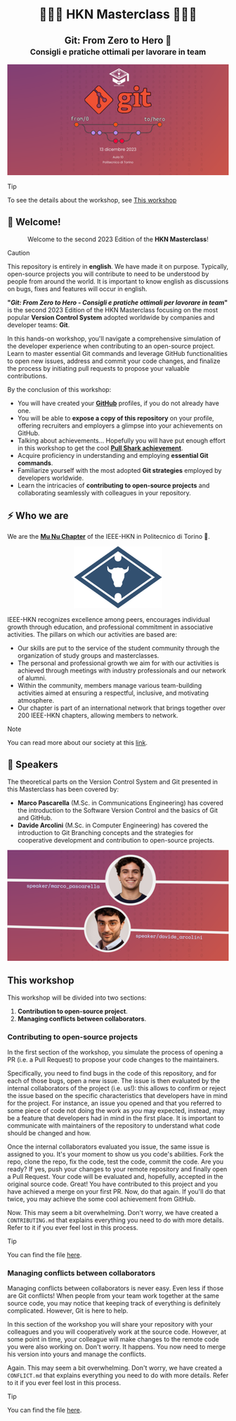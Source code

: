 <div align="center">
<h1 align="center">👨🏻‍🏫 HKN Masterclass 👨🏻‍🏫</h1>
<h2 align="center">Git: From Zero to Hero 🚀 <br> <small>Consigli e pratiche ottimali per lavorare in team</small> </h2>
</div>

![home](./images/home.png)

> [!TIP]
> To see the details about the workshop, see [This workshop](#this-workshop)

## 👋 Welcome!

<div align="center">
Welcome to the second 2023 Edition of the <b>HKN Masterclass</b>!
</div>
<p></p>

> [!CAUTION]
> This repository is entirely in **english**. We have made it on purpose. Typically, open-source projects you will contribute to need to be understood by people from around the world. It is important to know english as discussions on bugs, fixes and features will occur in english. 

**"*Git: From Zero to Hero - Consigli e pratiche ottimali per lavorare in team*"** is the second 2023 Edition of the HKN Masterclass focusing on the most popular **Version Control System** adopted worldwide by companies and developer teams: **Git**. 

In this hands-on workshop, you'll navigate a comprehensive simulation of the developer experience when contributing to an open-source project. Learn to master essential Git commands and leverage GitHub functionalities to open new issues, address and commit your code changes, and finalize the process by initiating pull requests to propose your valuable contributions.

By the conclusion of this workshop:

- You will have created your [**GitHub**](https://github.com) profiles, if you do not already have one.
- You will be able to **expose a copy of this repository** on your profile, offering recruiters and employers a glimpse into your achievements on GitHub.
- Talking about achievements... Hopefully you will have put enough effort in this workshop to get the cool [**Pull Shark achievement**](https://github.com/orgs/community/discussions/20357).
- Acquire proficiency in understanding and employing **essential Git commands**.
- Familiarize yourself with the most adopted **Git strategies** employed by developers worldwide.
- Learn the intricacies of **contributing to open-source projects** and collaborating seamlessly with colleagues in your repository.

## ⚡️ Who we are

We are the [**Mu Nu Chapter**](https://www.hknpolito.org/) of the IEEE-HKN in Politecnico di Torino 🚀.


<div align="center">
  <img src="./images/hkn_ideogramma_blu.png" alt="HKN" width="200"/>
</div>



IEEE-HKN recognizes excellence among peers, encourages individual growth through education, and professional commitment in associative activities. The pillars on which our activities are based are:

- Our skills are put to the service of the student community through the organization of study groups and masterclasses.
- The personal and professional growth we aim for with our activities is achieved through meetings with industry professionals and our network of alumni.
- Within the community, members manage various team-building activities aimed at ensuring a respectful, inclusive, and motivating atmosphere.
- Our chapter is part of an international network that brings together over 200 IEEE-HKN chapters, allowing members to network.

> [!NOTE]
> You can read more about our society at this [link](https://www.hknpolito.org/).

## 👥 Speakers
The theoretical parts on the Version Control System and Git presented in this Masterclass has been covered by:

- **Marco Pascarella** (M.Sc. in Communications Engineering) has covered the introduction to the Software Version Control and the basics of Git and GitHub.
- **Davide Arcolini** (M.Sc. in Computer Engineering) has covered the introduction to Git Branching concepts and the strategies for cooperative development and contribution to open-source projects.

![speakers](./images/speakers.png)

## This workshop

This workshop will be divided into two sections:

1. **Contribution to open-source project**. 
2. **Managing conflicts between collaborators**.
   
### Contributing to open-source projects
In the first section of the workshop, you simulate the process of opening a PR (i.e. a Pull Request) to propose your code changes to the maintainers.

Specifically, you need to find bugs in the code of this repository, and for each of those bugs, open a new issue. The issue is then evaluated by the internal collaborators of the project (i.e. us!): this allows to confirm or reject the issue based on the specific characteristics that developers have in mind for the project. For instance, an issue you opened and that you referred to some piece of code not doing the work as *you* may expected, instead, may be a feature that developers had in mind in the first place. It is important to communicate with maintainers of the repository to understand what code should be changed and how.

Once the internal collaborators evaluated you issue, the same issue is assigned to you. It's your moment to show us you code's abilities. Fork the repo, clone the repo, fix the code, test the code, commit the code. Are you ready? If yes, push your changes to your remote repository and finally open a Pull Request. Your code will be evaluated and, hopefully, accepted in the original source code. Great! You have contributed to this project and you have achieved a merge on your first PR. Now, do that again. If you'll do that twice, you may achieve the some cool achievement from GitHub.

Now. This may seem a bit overwhelming. Don't worry, we have created a `CONTRIBUTING.md` that explains everything you need to do with more details. Refer to it if you ever feel lost in this process.

> [!TIP]
> You can find the file [here](./CONTRIBUTING.md).

### Managing conflicts between collaborators

Managing conflicts between collaborators is never easy. Even less if those are Git conflicts! When people from your team work together at the same source code, you may notice that keeping track of everything is definitely complicated. However, Git is here to help.

In this section of the workshop you will share your repository with your colleagues and you will cooperatively work at the source code. However, at some point in time, your colleague will make changes to the remote code you were also working on. Don't worry. It happens. You now need to merge his version into yours and manage the conflicts. 

Again. This may seem a bit overwhelming. Don't worry, we have created a `CONFLICT.md` that explains everything you need to do with more details. Refer to it if you ever feel lost in this process.

> [!TIP]
> You can find the file [here](./CONFLICT.md).